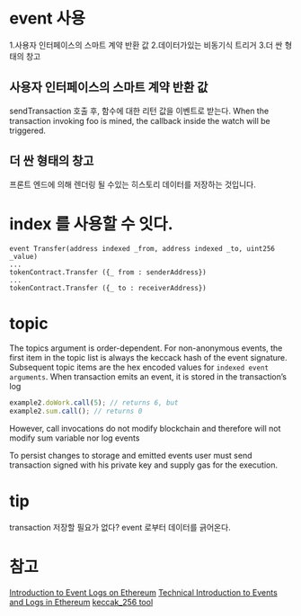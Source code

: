 # event 사용
1.사용자 인터페이스의 스마트 계약 반환 값
2.데이터가있는 비동기식 트리거
3.더 싼 형태의 창고

## 사용자 인터페이스의 스마트 계약 반환 값
sendTransaction 호출 후, 함수에 대한 리턴 값을 이벤트로 받는다.
When the transaction invoking foo is mined, the callback inside the watch will be triggered.

## 더 싼 형태의 창고
프론트 엔드에 의해 렌더링 될 수있는 히스토리 데이터를 저장하는 것입니다.

# index 를 사용할 수 잇다.
```
event Transfer(address indexed _from, address indexed _to, uint256 _value)
...
tokenContract.Transfer ({_ from : senderAddress})
...
tokenContract.Transfer ({_ to : receiverAddress})
```

# topic
The topics argument is order-dependent. For non-anonymous events, the first item in the topic list is always the keccack hash of the event signature.
Subsequent topic items are the hex encoded values for `indexed event arguments`. 
When transaction emits an event, it is stored in the transaction’s log

```js
example2.doWork.call(5); // returns 6, but
example2.sum.call(); // returns 0
```
However, call invocations do not modify blockchain and therefore will not modify sum variable nor log events

To persist changes to storage and emitted events user must send transaction signed with his private key and supply gas for the execution.

# tip
transaction 저장할 필요가 없다?
event 로부터 데이터를 긁어온다.

# 참고
[Introduction to Event Logs on Ethereum](https://jakubstefanski.com/post/2017/10/ethereum-event-logs/)
[Technical Introduction to Events and Logs in Ethereum](https://media.consensys.net/technical-introduction-to-events-and-logs-in-ethereum-a074d65dd61e)
[keccak_256 tool](https://emn178.github.io/online-tools/keccak_256.html)
